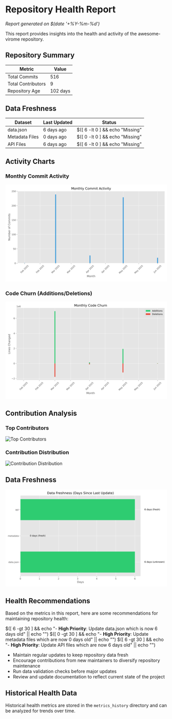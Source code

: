 # Repository Health Report

*Report generated on $(date '+%Y-%m-%d')*

This report provides insights into the health and activity of the awesome-virome repository.

## Repository Summary

| Metric | Value |
| ------ | ----- |
| Total Commits | 516 |
| Total Contributors | 9 |
| Repository Age | 102 days |

## Data Freshness

| Dataset | Last Updated | Status |
| ------- | ------------ | ------ |
| data.json | 6 days ago | $([ 6 -lt 0 ] && echo "Missing" || ([ 6 -lt 7 ] && echo "✅ Fresh" || ([ 6 -lt 30 ] && echo "⚠️ Needs Update" || echo "❌ Outdated"))) |
| Metadata Files | 0 days ago | $([ 0 -lt 0 ] && echo "Missing" || ([ 0 -lt 7 ] && echo "✅ Fresh" || ([ 0 -lt 30 ] && echo "⚠️ Needs Update" || echo "❌ Outdated"))) |
| API Files | 6 days ago | $([ 6 -lt 0 ] && echo "Missing" || ([ 6 -lt 7 ] && echo "✅ Fresh" || ([ 6 -lt 30 ] && echo "⚠️ Needs Update" || echo "❌ Outdated"))) |

## Activity Charts

### Monthly Commit Activity

![Monthly Commits](../metrics_history/charts/monthly_commits.svg)

### Code Churn (Additions/Deletions)

![Code Churn](../metrics_history/charts/code_churn.svg)

## Contribution Analysis

### Top Contributors

![Top Contributors](../metrics_history/charts/top_contributors.svg)

### Contribution Distribution

![Contribution Distribution](../metrics_history/charts/contribution_distribution.svg)

## Data Freshness

![Data Freshness](../metrics_history/charts/data_freshness.svg)

## Health Recommendations

Based on the metrics in this report, here are some recommendations for maintaining repository health:

$([ 6 -gt 30 ] && echo "- **High Priority**: Update data.json which is now 6 days old" || echo "")
$([ 0 -gt 30 ] && echo "- **High Priority**: Update metadata files which are now 0 days old" || echo "")
$([ 6 -gt 30 ] && echo "- **High Priority**: Update API files which are now 6 days old" || echo "")

- Maintain regular updates to keep repository data fresh
- Encourage contributions from new maintainers to diversify repository maintenance
- Run data validation checks before major updates
- Review and update documentation to reflect current state of the project

## Historical Health Data

Historical health metrics are stored in the `metrics_history` directory and can be analyzed for trends over time.
